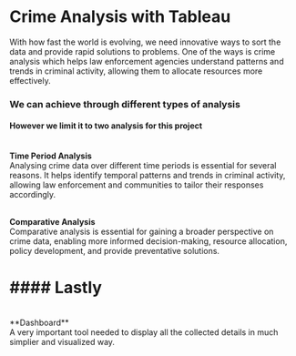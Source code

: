 # **Crime Analysis with Tableau**

With how fast the world is evolving, we need innovative ways to sort the data and provide rapid solutions to problems.
One of the ways is crime analysis which  helps law enforcement agencies understand patterns and trends in criminal activity, allowing them to allocate resources more effectively.

### We can achieve through different types of analysis
#### However we limit it to two analysis for this project

<br>**Time Period Analysis**</br>
Analysing crime data over different time periods is essential for several reasons. It helps identify temporal patterns and trends in criminal activity, allowing law enforcement and communities to tailor their responses accordingly.

<br>**Comparative Analysis**</br>
Comparative analysis is essential for gaining a broader perspective on crime data, enabling more informed decision-making, resource allocation, policy development, and provide preventative solutions.

<h1>#### Lastly</h1>
<br>**Dashboard**</br>
A very important tool needed to display all the collected details in much simplier and visualized way. 
